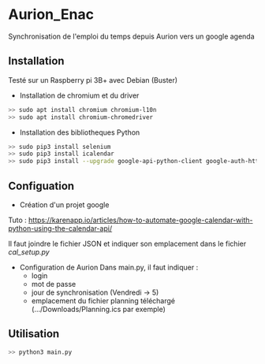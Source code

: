 # Aurion_Enac
Synchronisation de l'emploi du temps depuis Aurion vers un google agenda

## Installation

Testé sur un Raspberry pi 3B+ avec Debian (Buster)

- Installation de chromium et du driver

``` Bash
>> sudo apt install chromium chromium-l10n
>> sudo apt install chromium-chromedriver
```
- Installation des bibliotheques Python

``` Bash
>> sudo pip3 install selenium
>> sudo pip3 install icalendar
>> sudo pip3 install --upgrade google-api-python-client google-auth-httplib2 google-auth-oauthlib
```

## Configuation

- Création d'un projet google

Tuto : https://karenapp.io/articles/how-to-automate-google-calendar-with-python-using-the-calendar-api/

Il faut joindre le fichier JSON et indiquer son emplacement dans le fichier *cal_setup.py*

- Configuration de Aurion
Dans main.py, il faut indiquer :
  - login 
  - mot de passe 
  - jour de synchronisation (Vendredi -> 5)
  - emplacement du fichier planning téléchargé (.../Downloads/Planning.ics par exemple)

## Utilisation

``` Bash
>> python3 main.py
```

